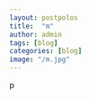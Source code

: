```yaml
---
layout: postpolos
title:  "m"
author: admin
tags: [blog]
categories: [blog]
image: "/m.jpg"
---
```


p
